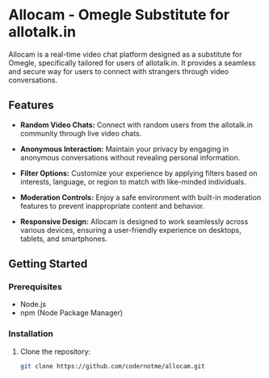 # Allocam - Omegle Substitute for allotalk.in

Allocam is a real-time video chat platform designed as a substitute for Omegle, specifically tailored for users of allotalk.in. It provides a seamless and secure way for users to connect with strangers through video conversations.

## Features

- **Random Video Chats:** Connect with random users from the allotalk.in community through live video chats.

- **Anonymous Interaction:** Maintain your privacy by engaging in anonymous conversations without revealing personal information.

- **Filter Options:** Customize your experience by applying filters based on interests, language, or region to match with like-minded individuals.

- **Moderation Controls:** Enjoy a safe environment with built-in moderation features to prevent inappropriate content and behavior.

- **Responsive Design:** Allocam is designed to work seamlessly across various devices, ensuring a user-friendly experience on desktops, tablets, and smartphones.

## Getting Started

### Prerequisites

- Node.js
- npm (Node Package Manager)

### Installation

1. Clone the repository:

   ```bash
   git clone https://github.com/codernotme/allocam.git
